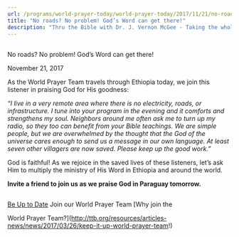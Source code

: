 ```yaml
---
url: /programs/world-prayer-today/world-prayer-today/2017/11/21/no-roads-no-problem!-god-s-word-can-get-there!
title: "No roads? No problem! God’s Word can get there!"
description: "Thru the Bible with Dr. J. Vernon McGee - Taking the whole Word to the whole world"
---
```







## 
 No roads? No problem! God’s Word can get there!


November 21, 2017




As the World Prayer Team travels through Ethiopia today, we join this listener in praising God for His goodness:


*“I live in a very remote area where there is no electricity, roads, or infrastructure. I tune into your program in the evening and it comforts and strengthens my soul. Neighbors around me often ask me to turn up my radio, so they too can benefit from your Bible teachings. We are simple people, but we are overwhelmed by the thought that the God of the universe cares enough to send us a message in our own language. At least seven other villagers are now saved. Please keep up the good work.”*


God is faithful! As we rejoice in the saved lives of these listeners, let’s ask Him to multiply the ministry of His Word in Ethiopia and around the world.


**Invite a friend to join us as we praise God in Paraguay tomorrow.**







## 




[Be Up to Date](http://feeds.feedburner.com/WorldPrayerToday "World Prayer Today RSS Feed")
Join our World Prayer Team
[Why join the  

World Prayer Team?](http://ttb.org/resources/articles-news/news/2017/03/26/keep-it-up-world-prayer-team!)




